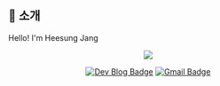 ## 👋 소개


Hello! I'm Heesung Jang

<!-- <h3 align="center">📌Stack</h3> -->
<!-- <p align="center">Technology used</p> -->
<!-- <div align="center"><img src="https://img.shields.io/badge/HTML5-e74c3c?style=flat-square&logo=HTML5&logoColor=white"></img> &nbsp <img src="https://img.shields.io/badge/CSS3-0A84FF?style=flat-square&logo=CSS3&logoColor=white"></img> &nbsp <img src="https://img.shields.io/badge/styled%2Dcomponents-DB7093?style=flat-square&logo=styled%2Dcomponents&logoColor=white"/></a>
 -->

<!-- <br><img src="https://img.shields.io/badge/JavaScript-FFCD11?style=flat-square&logo=JavaScript&logoColor=white"></img> & <img src="https://img.shields.io/badge/React-00BCF6?style=flat-square&logo=React&logoColor=white"></img> & <img src="https://img.shields.io/badge/Redux-764ABC?style=flat-square&logo=Redux&logoColor=white"/></a> </div> -->


<div align=center>

<a href="https://github.com/heesungjang/github-readme-stats">
  <img align="center" src="https://github-readme-stats.vercel.app/api?username=heesungjang&theme=material-palenight" />
</a>

</div>
 
<!-- <div align=center>
[![Koda's github stats](https://github-readme-stats.vercel.app/api?username=heesungjang&theme=material-palenight&hide=issues,stars)](https://github.com/anuraghazra/github-readme-stats)
</div>
  -->
 
 
 
 <div align=center>
  
[![Dev Blog Badge](http://img.shields.io/badge/-Dev%20Blog-316B83?style=flat&logo=github&link=https://heesungjang.github.io/)](https://heesungjang.github.io/)
[![Gmail Badge](https://img.shields.io/badge/Gmail-5F939A?style=flat&logo=Gmail&logoColor=white&link=mailto:heesungj7@gmail.com)](mailto:heesungj7@gmail.com)
</div>
  




<!--
**heesungjang/heesungjang** is a ✨ _special_ ✨ repository because its `README.md` (this file) appears on your GitHub profile.

Here are some ideas to get you started:

- 🔭 I’m currently working on ...
- 🌱 I’m currently learning ...
- 👯 I’m looking to collaborate on ...
- 🤔 I’m looking for help with ...
- 💬 Ask me about ...
- 📫 How to reach me: ...
- 😄 Pronouns: ...
- ⚡ Fun fact: ...
-->
